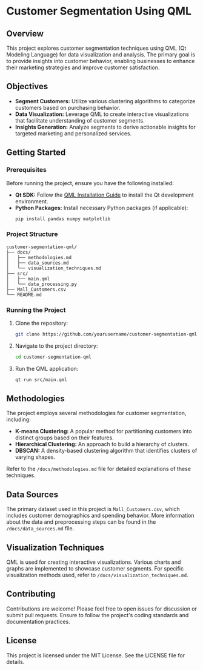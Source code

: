 # Customer Segmentation Using QML

## Overview
This project explores customer segmentation techniques using QML (Qt Modeling Language) for data visualization and analysis. The primary goal is to provide insights into customer behavior, enabling businesses to enhance their marketing strategies and improve customer satisfaction.

## Objectives
- **Segment Customers:** Utilize various clustering algorithms to categorize customers based on purchasing behavior.
- **Data Visualization:** Leverage QML to create interactive visualizations that facilitate understanding of customer segments.
- **Insights Generation:** Analyze segments to derive actionable insights for targeted marketing and personalized services.

## Getting Started

### Prerequisites
Before running the project, ensure you have the following installed:
- **Qt SDK:** Follow the [QML Installation Guide](https://doc.qt.io/qt-5/gettingstartedqt.html) to install the Qt development environment.
- **Python Packages:** Install necessary Python packages (if applicable):
  ```bash
  pip install pandas numpy matplotlib
  ```

### Project Structure
```
customer-segmentation-qml/
├── docs/
│   ├── methodologies.md
│   ├── data_sources.md
│   └── visualization_techniques.md
├── src/
│   ├── main.qml
│   └── data_processing.py
├── Mall_Customers.csv
└── README.md
```

### Running the Project
1. Clone the repository:
   ```bash
   git clone https://github.com/yourusername/customer-segmentation-qml.git
   ```
2. Navigate to the project directory:
   ```bash
   cd customer-segmentation-qml
   ```
3. Run the QML application:
   ```bash
   qt run src/main.qml
   ```

## Methodologies
The project employs several methodologies for customer segmentation, including:
- **K-means Clustering:** A popular method for partitioning customers into distinct groups based on their features.
- **Hierarchical Clustering:** An approach to build a hierarchy of clusters.
- **DBSCAN:** A density-based clustering algorithm that identifies clusters of varying shapes.

Refer to the `/docs/methodologies.md` file for detailed explanations of these techniques.

## Data Sources
The primary dataset used in this project is `Mall_Customers.csv`, which includes customer demographics and spending behavior. More information about the data and preprocessing steps can be found in the `/docs/data_sources.md` file.

## Visualization Techniques
QML is used for creating interactive visualizations. Various charts and graphs are implemented to showcase customer segments. For specific visualization methods used, refer to `/docs/visualization_techniques.md`.

## Contributing
Contributions are welcome! Please feel free to open issues for discussion or submit pull requests. Ensure to follow the project's coding standards and documentation practices.

## License
This project is licensed under the MIT License. See the LICENSE file for details.
